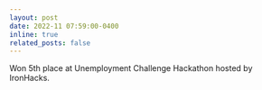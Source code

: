 ```yaml
---
layout: post
date: 2022-11 07:59:00-0400
inline: true
related_posts: false
---
```


Won 5th place at Unemployment Challenge Hackathon hosted by IronHacks.
